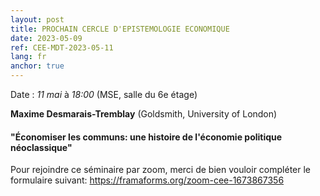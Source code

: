 ```yaml
---
layout: post
title: PROCHAIN CERCLE D'EPISTEMOLOGIE ECONOMIQUE
date: 2023-05-09
ref: CEE-MDT-2023-05-11
lang: fr
anchor: true
---
```


<i class="fas fa-table"></i> Date : _11 mai_ à _18:00_ (MSE, salle du 6e étage)

**Maxime Desmarais-Tremblay** (Goldsmith, University of London)

#### "Économiser les communs: une histoire de l'économie politique néoclassique"

Pour rejoindre ce séminaire par zoom, merci de bien vouloir compléter le formulaire suivant: https://framaforms.org/zoom-cee-1673867356
